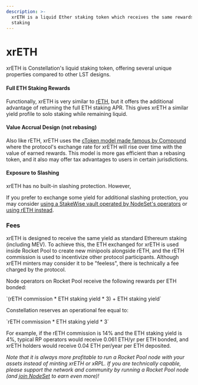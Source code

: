 ```yaml
---
description: >-
  xrETH is a liquid Ether staking token which receives the same rewards as solo
  staking
---
```


# xrETH

xrETH is Constellation's liquid staking token, offering several unique properties compared to other LST designs.

#### Full ETH Staking Rewards

Functionally, xrETH is very similar to [rETH](https://docs.rocketpool.net/guides/staking/overview#the-reth-token), but it offers the additional advantage of returning the full ETH staking APR. This gives xrETH a similar yield profile to solo staking while remaining liquid.

#### Value Accrual Design (not rebasing)

Also like rETH, xrETH uses the [cToken model made famous by Compound](https://docs.compound.finance/v2/ctokens/) where the protocol's  exchange rate for xrETH will rise over time with the value of earned rewards. This model is more gas efficient than a rebasing token, and it also may offer tax advantages to users in certain jurisdictions.

#### **Exposure to Slashing**

xrETH has no built-in slashing protection. However,&#x20;

If you prefer to exchange some yield for additional slashing protection, you may consider [using a StakeWise vault operated by NodeSet's operators](broken-reference) or [using rETH instead](https://stake.rocketpool.net/).

### Fees

xrETH is designed to receive the same yield as standard Ethereum staking (including MEV). To achieve this, the ETH exchanged for xrETH is used inside Rocket Pool to create new minipools alongside rETH, and the rETH commission is used to incentivize other protocol participants. Although xrETH minters may consider it to be "feeless", there is technically a fee charged by the protocol.

Node operators on Rocket Pool receive the following rewards per ETH bonded:

\`(rETH commission \* ETH staking yield \* 3) + ETH staking yield\`

Constellation reserves an operational fee equal to:

\`rETH commission \* ETH staking yield \* 3\`

For example, if the rETH commission is 14% and the ETH staking yield is 4%, typical RP operators would receive 0.061 ETH/yr per ETH bonded, and xrETH holders would receive 0.04 ETH per/year per ETH deposited.

_Note that it is always more profitable to run a Rocket Pool node with your assets instead of minting xrETH or xRPL. If you are technically capable, please support the network and community by running a Rocket Pool node (and_ [_join NodeSet_](https://nodeset.io/join) _to earn even more)!_
